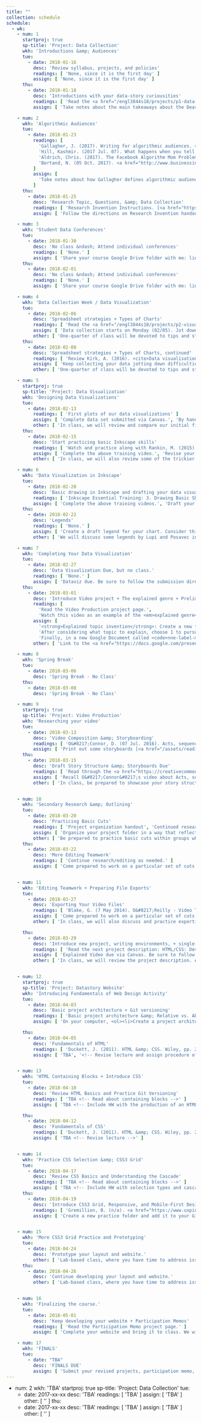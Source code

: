 ```yaml
---
title: ""
collection: schedule
schedule:
  - wk:
    - num: 1
      startproj: true
      sp-title: 'Project: Data Collection'
      wkh: 'Introductions &amp; Audiences'
      tue:
        - date: 2018-01-16
          desc: 'Review syllabus, projects, and policies'
          readings: [ 'None, since it is the first day' ]
          assign: [ 'None, since it is the first day' ]
      thu:
        - date: 2018-01-18
          desc: 'Introductions with your data-story curiousities'
          readings: [ 'Read the <a href="/engl3844s18/projects/p1-data-gathering/">Data-Collection</a> project','Giorgia Lupi. (7 Nov. 2015). <a href="https://www.youtube.com/watch?v=SbqNEKygFiA">Data [are] about people.</a> (You can skip the "Friends in Space" project: ~2:35-6:45)' ]
          assign: [ 'Take notes about the main takeaways about the Dear Data project. Consider how you see me translating the Dear Data project into this course. Jot down some questions and comments to share.', 'Come prepared to re-introduce yourself today by sharing what digital media / technology practice that you may end up studying and writing about this semester. Please note that this topic is not set in stone, but simply a curiousity to share.']

    - num: 2
      wkh: 'Algorithmic Audiences'
      tue:
        - date: 2018-01-23
          readings: [
            'Gallagher, J. (2017). Writing for algorithmic audiences. <i>Computers &amp; Composition, 45</i>, pp. 25-30. [<a href="/engl3844s18/assets/readings/candc-gallaghar-2017-writing-alg-audiences.pdf">Link</a>]',
            'Hill, Kashmir. (2017 Jul. 07). What happens when you tell the internet you are pregnant. Jezebel. [<a href="http://jezebel.com/what-happens-when-you-tell-the-internet-youre-pregnant-1794398989" target="_blank">Outbound Link</a>]',
            'Aldrich, Chris. (2017). The Facebook Algorithm Mom Problem. Buffo Socko [Medium.com Blog]. [<a href="https://medium.com/boffo-socko/the-facebook-algorithm-mom-problem-356e5005092e" target="_blank">Outbound Link</a>]',
            'Bertand, N. (05 Oct. 2017). <a href="http://www.businessinsider.com/reach-of-russian-facebook-propaganda-content-2017-10" target="_blank">New data shows that Russian propaganda may have been shared billions of times on Facebook</a>. Business Insider.'
          ]
          assign: [
            'Take notes about how Gallagher defines algorithmic audiences: its different types and properties, as he notes them in the article. Please include page numbers in your notes for quick reference in class. After reading it, and the other 3 popular pieces, consider the following questions for discussion: How (does) this concept of audience change your understanding of your reading and writing habits with digital technologies? How do you perceive ways in which data and digital media practices linked? What are some examples of algorithmic audiences from your everyday life?'
          ]
      thu:
        - date: 2018-01-25
          desc: 'Research Topic, Questions, &amp; Data Collection'
          readings: [ 'Research Invention Instructions. [<a href="https://docs.google.com/document/d/1XZR-bzknMG4B_BCbfGMxF2bZaEKmbR9LK7AoGNfbQyA/edit?usp=sharing" target="_blank">Drive Link</a>]', 'Data-Collection Planning. [<a href="https://docs.google.com/document/d/1fjjkzvF7zwcSueL2s7FSKeq1v6Lrxk0ORX0WWdJHuoU/edit?usp=sharing" target="_blank">Drive Link</a>]' ]
          assign: [ 'Follow the directions on Research Invention handout.', 'Follow the directions in the Data-Collection Handout [<a href="https://docs.google.com/document/d/1fjjkzvF7zwcSueL2s7FSKeq1v6Lrxk0ORX0WWdJHuoU/edit?usp=sharing" target="_blank">Drive Link</a>]. You will create a draft Spreadsheet and Data-Collection Plan.' ]

    - num: 3
      wkh: 'Student Data Conferences'
      tue:
        - date: 2018-01-30
          desc: 'No class &ndash; Attend individual conferences'
          readings: [ 'None.' ]
          assign: [ 'Share your course Google Drive folder with me: lindgren@vt.edu.', 'Bring your draft research materials to your conference.', 'Come to the conference with at least 3 particular questions about your topic, questions, and collection strategies.' ]
      thu:
        - date: 2018-02-01
          desc: 'No class &ndash; Attend individual conferences'
          readings: [ 'None.' ]
          assign: [ 'Share your course Google Drive folder with me: lindgren@vt.edu.', 'Bring your draft research materials to your conference.', 'Come to the conference with at least 3 particular questions about your topic, questions, and collection strategies.' ]

    - num: 4
      wkh: 'Data Collection Week / Data Visualization'
      tue:
        - date: 2018-02-06
          desc: 'Spreadsheet strategies + Types of Charts'
          readings: [ 'Read the <a href="/engl3844s18/projects/p2-visuals/" target="_blank">Data Visualization page</a>.' ]
          assign: [ 'Data collection starts on Monday (02/05). Jot down difficulties and issues that you wish to bring up during class.' ]
          other: [ 'One-quarter of class will be devoted to tips and strategies to produce a readable data set; the other portion will open up our discussion to different types of data-visualization charts.' ]
      thu:
        - date: 2018-02-08
          desc: 'Spreadsheet strategies + Types of Charts, continued'
          readings: [ 'Review Kirk, A. (2016). <cite>Data visualisation: A handbook for data driven design</cite>. London: SAGE Publications, pp. 150-206. (Download pp. <a href="https://drive.google.com/a/vt.edu/file/d/0B96D1mtg-kMRbjN5YVhwcnBINHM/view?usp=sharing" target="_blank">150-160</a>, <a href="https://drive.google.com/a/vt.edu/file/d/0B96D1mtg-kMRNVMybVJLQnlzRE0/view?usp=sharing" target="_blank">161-206</a>)' ]
          assign: [ 'Keep collecting your data jotting down difficulties and issues that you wish to bring up during class.' ]
          other: [ 'One-quarter of class will be devoted to tips and strategies to produce a readable data set; the other portion will introduce different types of charts, marks, and attributes.' ]

    - num: 5
      startproj: true
      sp-title: 'Project: Data Visualization'
      wkh: 'Designing Data Visualizations'
      tue:
        - date: 2018-02-13
          readings: [ 'First plots of our data visualizations' ]
          assign: [ 'Complete data set submitted via Canvas.', 'By hand, on some grid paper, draw a draft data visualization by choosing particular data properties of interest to visualize. For this first crack at it, use the temporal chart layout.', 'After plotting it out, review what you see and mark any interesting patterns. Consider if what next steps you might take to compare what you find with other datapoints, as well as other kinds of charts to highlight that pattern.', 'Install Inkscape on your machine: <a href="https://inkscape.org/en/release/0.92.2/" target="_blank">Download and install link</a>. Regarding what type of CPU your computer is (32-bt vs 64-bit), refer to this <a href="https://www.computerhope.com/issues/ch001121.htm" target="_blank">online guide</a>.' ]
          other: [ 'In class, we will review and compare our initial findings. We will also discuss other strategies to consider what chart to use and how to use our draft temporal chart to compare against our data sets.' ]
      thu:
        - date: 2018-02-15
          desc: 'Start practicing basic Inkscape skills'
          readings: [ 'Watch and practice along with Rankin, M. (2015). Inkscape Essential Training: Introduction, 1. Getting Started videos, &amp; 2. Navigating an Inkscape Document. [<a href="https://www.lynda.com/SharedPlaylist/ba8ab51fce05494591aec527bcbfdcee?org=vt.edu" target="_blank">Outbound link to Lynda.com playlist</a>]' ]
          assign: [ 'Complete the above training video.', 'Revise your dataviz ideas, based on insights garnered from your temporal chart. Draft a very rough sketch of the new chart and take notes about this process. Bring those materials to class, because we will hold peer group discussion about what avenues to take next.' ]
          other: [ 'In class, we will also review some of the trickier skills covered in the tutorials, so bring your laptops.' ]

    - num: 6
      wkh: 'Data Visualization in Inkscape'
      tue:
        - date: 2018-02-20
          desc: 'Basic drawing in Inkscape and drafting your data visualizations'
          readings: [ 'Inkscape Essential Training: 3. Drawing Basic Shapes. [<a href="https://www.lynda.com/SharedPlaylist/ba8ab51fce05494591aec527bcbfdcee?org=vt.edu" target="_blank">Outbound link to Lynda.com playlist</a>]', 'Inkscape Essential Training: 4. Transforming Objects: Selecting objects - Skewing objects, Aligning, distributing, and arranging objects, Object clones, Clipping and masks (Skip the others, such as the XML Editor video and any video not relevant to your project); &amp; 5. Working with Fills and Strokes. [<a href="https://www.lynda.com/SharedPlaylist/ba8ab51fce05494591aec527bcbfdcee?org=vt.edu" target="_blank">Outbound link to Lynda.com playlist</a>]' ]
          assign: [ 'Complete the above training videos.', 'Draft your own data visualization in Inkscape. Be sure to have defined your document properties, as well as use features such as the guides and/or grid maker, object copying/pasting, and object cloning for alike marks with shared attributes.' ]
      thu:
        - date: 2018-02-22
          desc: 'Legends'
          readings: [ 'None.' ]
          assign: [ 'Create a draft legend for your chart. Consider this guiding question: "What information does someone need to interpret my visualization?" All of your design elements that represent your data should be included and organized in your legend. Consider its placement, as well as the order in which you place your labels.' ]
          other: [ 'We will discuss some legends by Lupi and Posavec in class to help us refine our strategies. Then, we will conduct a short round of peer reviews.' ]

    - num: 7
      wkh: 'Completing Your Data Visualization'
      tue:
        - date: 2018-02-27
          desc: 'Data Visualization Due, but no class.'
          readings: [ 'None.' ]
          assign: [ 'Dataviz due. Be sure to follow the submission directions provided in Canvas.' ]
      thu:
        - date: 2018-03-01
          desc: 'Introduce Video project + The explained genre + Preliminary research.'
          readings: [
            'Read the Video Production project page.',
            'Watch this video as an example of the <em>explained genre</em>: Marshall, M. and Morgan, A. (26 Feb. 2015). Net Neutrality Explained. <cite>Wall Street Journal</cite> [YouTube Channel]. Retrieved 18 Oct. 2017 from <a href="https://www.youtube.com/watch?v=p90McT24Z6w" target="_blank">https://www.youtube.com/watch?v=p90McT24Z6w</a>.' ]
          assign: [
            '<strong>Explained topic invention</strong>: Create a new folder in your Google Drive: <code>explained-video</code>. Create a Google Document within it called <code>topic-invention</code>. In it, create a list of 3 potential topics to develop about the data collected about you. The topic need not be specific to your insights garnered from your data visualization, but try to connect it to the digital media and/or technology used. For instance, if you studied your Apple Music listening habits, how might you consider a project that digs deeper into explaining what data Apple collects and ways they use it beyond serving up your music? Another topic could connect your phone use to 1 of the issues listed on the Video Production project page.',
            'After considering what topic to explain, choose 1 to pursue. Then, within the same Google Document, record some preliminary secondary research. Do so by first creating a list of at least 5 references in APA. Sources should include primary documents about the data-issue, such as an End-User LIcense Agreement from the company. If you are explaining a broader issue/practice such as data-brokering or psychographics, use the library databases to find expert discussion about the practice from a particular perspective: business, technology, education, etc. You should also include credible news reports about particular issues with the use of data / issue.',
            'Finally, in a new Google Document called <code>nne-label-moves</code>, categorize the different parts of the example explained video by labeling 1) what broader moves it makes to explain Net Neutrality at 2) the particular start-time as a timestamp. For example, 0:00 -- Introduced basic definition of NN: "(insert definition)"; 0:15 -- (Insert move), etc.' ]
          other: [ 'Link to the <a href="https://docs.google.com/presentation/d/15xGXV-53gE4bfuHOm7MIytYpxZYAPN3Ti_aYylFOqBs/edit?usp=sharing" target="_blank">Introduction to the Explained Video</a> presentation slides' ]

    - num: 8
      wkh: 'Spring Break'
      tue:
        - date: 2018-03-06
          desc: 'Spring Break - No Class'
      thu:
        - date: 2018-03-08
          desc: 'Spring Break - No Class'

    - num: 9
      startproj: true
      sp-title: 'Project: Video Production'
      wkh: 'Researching your video'
      tue:
        - date: 2018-03-13
          desc: 'Video Composition &amp; Storyboarding'
          readings: [ 'O&#8217;Connor, D. (07 Jul. 2016). Acts, sequences, and scenes. [Lynda.com] Retrieved 22 Oct. 2017 from <a href="https://www.lynda.com/Animation-tutorials/Acts-sequences-scenes/466191/511819-4.html" target="_blank">https://www.lynda.com/Animation-tutorials/Acts-sequences-scenes/466191/511819-4.html</a>', 'Olson, D. (2017 Mar. 4). Language of Editing: Basic Cuts. Folding Ideas [YouTube Channel]. Retrieved 22 Oct. 2017 from <a href="https://www.youtube.com/watch?v=RzgLbuj6dHM" target="_blank">https://www.youtube.com/watch?v=RzgLbuj6dHM</a>' ]
          assign: [ 'Print out some storyboards [<a href="/assets/readings/videos/storypanels/storyboarding.pdf" target="_blank">Link to download PDF</a>]. Rewatch the Net Neutrality video from Wednesday and log all of the editing cuts with the storyboards. In class, we will categorize and label these cuts as acts, sequences, and scenes.' ]
      thu:
        - date: 2018-03-15
          desc: 'Draft Story Structure &amp; Storyboards Due'
          readings: [ 'Read through the <a href="https://creativecommons.org/licenses/" target="_blank">Creative Commons</a> page and review the different licenses and what the do.', 'Read and learn more about Fair Use: <a href="https://fairuse.stanford.edu/overview/fair-use/what-is-fair-use/" target="_blank">What is Fair Use?</a>', 'Continue your research and organizing of resources to use in your Explained video.' ]
          assign: [ 'Recall O&#8217;Connor&#8217;s video about Acts, sequences, and scenes. Note how he wrote out a Story Structure for his video as Acts with major sequences.<br/><br/>Before you create your own storypanels, create this broader structure with a preliminary title and logline. Note how your acts are already written for you. Now, develop sequences that will make up each act.', 'After you finish your Story Structure, print out more storyboards and complete a draft set of storypanels for your video. Be sure to plot out each set of sequences with their scenes and cuts.<br/><br/>Consider how you can use a mix of screen-recordings, clips from other videos, and other media (texts and images) within your sequences.' ]
          other: [ 'In class, be prepared to showcase your story structures to peers in a concise and quick manner.', 'We will also use time to discuss how to organize our resources in preparation for creating our videos.' ]


    - num: 10
      wkh: 'Secondary Research &amp; Outlining'
      tue:
        - date: 2018-03-20
          desc: 'Practicing Basic Cuts'
          readings: [ 'Project organization handout', 'Continued research.' ]
          assign: [ 'Organize your project folder in a way that reflects the handout provided.' ]
          other: [ 'Be prepared to practice basic cuts within groups who share the same video software as you.' ]
      thu:
        - date: 2018-03-22
          desc: 'More Editing Teamwork'
          readings: [ 'Continue research/editing as needed.' ]
          assign: [ 'Come prepared to work on a particular set of cuts within your team setting.' ]


    - num: 11
      wkh: 'Editing Teamwork + Preparing File Exports'
      tue:
        - date: 2018-03-27
          desc: 'Exporting Your Video Files'
          readings: [ 'Blake, G. (7 May 2014). O&#8217;Reilly - Video Training. <a href="https://www.youtube.com/watch?v=LXWV8W5tBYM" target="_blank">Understanding Video Containers and Codecs</a>' ]
          assign: [ 'Come prepared to work on a particular set of cuts within your team setting.' ]
          other: [ 'In class, we will also discuss and practice exporting our videos in preparation for the web-page project.' ]

      thu:
        - date: 2018-03-29
          desc: 'Introduce new project, writing environments, + single-page website conventions'
          readings: [ 'Read the next project description: HTML/CSS: Developing Your Data-Story.', 'Travis, D. (01 Aug. 2011). <a href="http://www.userfocus.co.uk/articles/A_CRAP_way_to_improve_usability.html" target="_blank">A CRAP way to improve usability</a>. User Focus [blog].', 'Review the following single-page websites: <a href="https://www.and.co/digital-nomad-book" target="_blank">1</a>, <a href="https://html5up.net/story" target="_blank">2</a>, <a href="https://html5up.net/read-only" target="_blank">3</a>, <a href="https://html5up.net/forty" target="_blank">4</a>.' ]
          assign: [ 'Explained Video due via Canvas. Be sure to follow the procedure noted on the project page.', 'After reading Travis, analyze and take notes about how you see these different sites apply CRAP design principles. Come prepared to collate how single-page websites seem to apply particular design conventions for us to follow.' ]
          other: [ 'In class, we will review the project description. Also, be sure to bring your laptops, so we can install GitHub and some other tools.' ]


    - num: 12
      startproj: true
      sp-title: 'Project: Datastory Website'
      wkh: 'Introducing Fundamentals of Web Design Activity'
      tue:
        - date: 2018-04-03
          desc: 'Basic project architecture + Git versioning'
          readings: [ 'Basic project architecture &amp; Relative vs. Absolute Paths (<a href="https://codepen.io/lndgrn/full/oowvmj/" target="_blank">Outbound link to a Codepen</a>.)', 'Shiffman, D. (19 Apr. 2016). Git and GitHub for Poets: <a href="https://www.youtube.com/watch?v=BCQHnlnPusY&list=PLRqwX-V7Uu6ZF9C0YMKuns9sLDzK6zoiV&index=1" target="_blank">1.1</a> and <a href="https://www.youtube.com/watch?v=oPpnCh7InLY&list=PLRqwX-V7Uu6ZF9C0YMKuns9sLDzK6zoiV&index=2" target="_blank">1.2</a>. <cite>Code Train</cite> [YouTube Channel].' ]
          assign: [ 'On your computer, <ol><li>Create a project architecture within your current 3844 class folder on your computer.</li><li>Name the project with the following file-naming scheme: <code>lastname-datastory</code>.</li></ol>', 'With your new GitHub account, follow along with Shiffman and his tutorial.' ]

      thu:
        - date: 2018-04-05
          desc: 'Fundamentals of HTML'
          readings: [ 'Duckett, J. (2011). HTML &amp; CSS. Wiley, pp. 227-44. (<a href="https://drive.google.com/a/vt.edu/file/d/1lLRUT0P6rd9sKF5668w1Rpkuwjqs78Ch/view?usp=sharing" target="_blank">Google Drive Link</a>)' ]
          assign: [ 'TBA', '<!-- Revise lecture and assign procedure of HTML to write and version with Github -->' ]


    - num: 13
      wkh: 'HTML Containing Blocks + Introduce CSS'
      tue:
        - date: 2018-04-10
          desc: 'Review HTML Basics and Practice Git Versioning'
          readings: [ 'TBA <!-- Read about containing blocks -->' ]
          assign: [ 'TBA <!-- Include HW with the production of an HTML5 website. See https://medialoot.com/blog/how-to-code-a-homepage-template-with-html5-and-css3/ Students must identify containing blocks -->' ]

      thu:
        - date: 2018-04-12
          desc: 'Fundamentals of CSS'
          readings: [ 'Duckett, J. (2011). HTML &amp; CSS. Wiley, pp. 227-44. (<a href="https://drive.google.com/a/vt.edu/file/d/1lLRUT0P6rd9sKF5668w1Rpkuwjqs78Ch/view?usp=sharing" target="_blank">Google Drive Link</a>)' ]
          assign: [ 'TBA <!-- Revise lecture -->' ]


    - num: 14
      wkh: 'Practice CSS Selection &amp; CSS3 Grid'
      tue:
        - date: 2018-04-17
          desc: 'Review CSS Basics and Understanding the Cascade'
          readings: [ 'TBA <!-- Read about containing blocks -->' ]
          assign: [ 'TBA <!-- Include HW with selection types and cascade work -->' ]
      thu:
        - date: 2018-04-19
          desc: 'Introduce CSS3 Grid, Responsive, and Mobile-First Design'
          readings: [ 'Gremillion, B. (n/a). <a href="https://www.uxpin.com/studio/blog/a-hands-on-guide-to-mobile-first-design/" target="_blank">A Hands-On Guide to Mobile-First Responsive Design</a>. <cite>UX Pin</cite> [Company Blog].', 'Rachel Andrews, <cite>Grid by Example</cite> Video Tutorials: <a href="https://gridbyexample.com/video/series-define-a-grid/" target="_blank">Defining a grid</a>, <a href="https://gridbyexample.com/video/series-the-fr-unit/" target="_blank">The <code>fr</code> unit</a>, <a href="https://gridbyexample.com/video/series-repeat/" target="_blank">Repeat notation</a>, <a href="https://gridbyexample.com/video/series-minmax/" target="_blank">Introducing minmax()</a>' ]
          assign: [ 'Create a new practice folder and add it to your Github App.', 'Then do the following: <ol><li>Create an HTML document with 3 different parent containing block <code>article</code> elements.</li><li>In the first, write 6 children <code>section</code> elements.</li><li>In the second, 8 children <code>section</code> elements.</li><li>In the third, 4 children <code>section</code> elements.</li><li>Be sure to label each child element with a heading that marks their position in the order. Plus, define <code>background-color</code> and <code>height</code> values to the children elements, so you can see the results.</li><li>Now, use the <code>display: grid</code> to bring these 3 different article elements to life in 3 different ways. You may want to play around with the height values in order to achieve different results.<br />Please do not copy and paste from these sites. Instead, write out some examples of your own. However, you can, of course, base your ideas off of the plethora of available examples.<br /><br /><strong>NOTE</strong>: At least one of your examples needs to be responsive.</ol>' ]


    - num: 15
      wkh: 'More CSS3 Grid Practice and Prototyping'
      tue:
        - date: 2018-04-24
          desc: 'Prototype your layout and website.'
          other: [ 'Lab-based class, where you have time to address issues and work through problems and website elements in class.' ]
      thu:
        - date: 2018-04-26
          desc: 'Continue developing your layout and website.'
          other: [ 'Lab-based class, where you have time to address issues and work through problems and website elements in class.' ]


    - num: 16
      wkh: 'Finalizing the course.'
      tue:
        - date: 2018-05-01
          desc: 'Keep developing your website + Participation Memos'
          readings: [ 'Read the Participation Memo project page.' ]
          assign: [ 'Complete your website and bring it to class. We will have time to problem solve and consider what you need to do to complete and submit it for the final.' ]

    - num: 17
      wkh: 'FINALS'
      tue:
        - date: "TBA"
          desc: 'FINALS DUE'
          assign: [ 'Submit your revised projects, participation memo, and revision memo within a Google Drive folder. IF you revise your dataviz, be sure to share the SVG and a .png file, so I can see what you see on your computer. Name your revision folder with the following scheme: <em>lastname-firstinitial-3844f17-finals</em>. When you share it with me, use the message function to also provide the Github URL to your website.<br/><br/><b>Submit a revision memo within the finals folder</b> that reviews all of your revisions based on the provided feedback. Explain what you changed and why. You can use the same template as the participation memo, but make the obvious changes to the filename and subject line.' ]
---
```


- num: 2
  wkh: 'TBA'
  startproj: true
  sp-title: 'Project: Data Collection'
  tue:
    - date: 2017-xx-xx
      desc: 'TBA'
      readings: [ 'TBA' ]
      assign: [ 'TBA' ]
      other: [ '' ]
  thu:
    - date: 2017-xx-xx
      desc: 'TBA'
      readings: [ 'TBA' ]
      assign: [ 'TBA' ]
      other: [ '' ]
